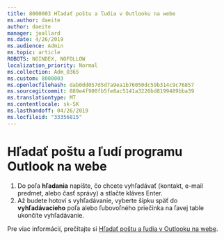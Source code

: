 ```yaml
---
title: 8000003 Hľadať poštu a ľudia v Outlooku na webe
ms.author: daeite
author: daeite
manager: joallard
ms.date: 4/26/2019
ms.audience: Admin
ms.topic: article
ROBOTS: NOINDEX, NOFOLLOW
localization_priority: Normal
ms.collection: Adm_O365
ms.custom: 8000003
ms.openlocfilehash: dab0dd057d5d7a9ea1b76050dc59b314c9c76857
ms.sourcegitcommit: 889e4f900fb5fe8ac5141a3226bd8199489bba39
ms.translationtype: MT
ms.contentlocale: sk-SK
ms.lasthandoff: 04/26/2019
ms.locfileid: "33356815"
---
```

# <a name="search-mail-and-people-on-outlook-on-the-web"></a>Hľadať poštu a ľudí programu Outlook na webe

1. Do poľa **hľadania** napíšte, čo chcete vyhľadávať (kontakt, e-mail predmet, alebo časť správy) a stlačte kláves Enter.
2. Až budete hotoví s vyhľadávanie, vyberte šípku späť do **vyhľadávacieho** poľa alebo ľubovoľného priečinka na ľavej table ukončíte vyhľadávanie.

Pre viac informácií, prečítajte si [Hľadať poštu a ľudia v Outlooku na webe](https://support.office.com/article/b27e5eb7-3255-4c61-bf16-1c6a16bc2e6b).
